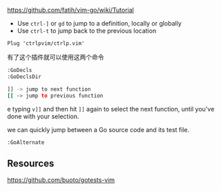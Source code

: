 https://github.com/fatih/vim-go/wiki/Tutorial



- Use `ctrl-]` or `gd` to jump to a definition, locally or globally
- Use `ctrl-t` to jump back to the previous location



```
Plug 'ctrlpvim/ctrlp.vim'
```

有了这个插件就可以使用这两个命令

```sh
:GoDecls
:GoDeclsDir
```

```sh
]] -> jump to next function
[[ -> jump to previous function
```

e typing `v]]` and then hit `]]` again to select the next function, until you've done with your selection.



we can quickly jump between a Go source code and its test file.

```
:GoAlternate
```



















## Resources

https://github.com/buoto/gotests-vim

